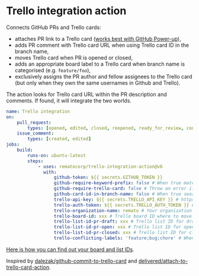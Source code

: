 # Trello integration action

Connects GitHub PRs and Trello cards:

-   attaches PR link to a Trello card ([works best with GitHub Power-up](https://trello.com/power-ups/55a5d916446f517774210004/github)),
-   adds PR comment with Trello card URL when using Trello card ID in the branch name,
-   moves Trello card when PR is opened or closed,
-   adds an appropriate board label to a Trello card when branch name is categorised (e.g. `feature/foo`),
-   exclusively assigns the PR author and fellow assignees to the Trello card (but only when they own the same usernames in Github and Trello).

The action looks for Trello card URL within the PR description and comments. If found, it will integrate the two worlds.

```yaml
name: Trello integration
on:
    pull_request:
        types: [opened, edited, closed, reopened, ready_for_review, converted_to_draft]
    issue_comment:
        types: [created, edited]
jobs:
    build:
        runs-on: ubuntu-latest
        steps:
            - uses: rematocorp/trello-integration-action@v6
              with:
                  github-token: ${{ secrets.GITHUB_TOKEN }}
                  github-require-keyword-prefix: false # When true match only URLs prefixed with “Closes” etc just like https://docs.github.com/en/issues/tracking-your-work-with-issues/linking-a-pull-request-to-an-issue#linking-a-pull-request-to-an-issue-using-a-keyword
                  github-require-trello-card: false # Throw an error if no Trello cards can be found in the PR description
                  github-card-id-in-branch-name: false # When true search for card id (e.g. "1234-card-title") from the branch name if card URL is not found in PR description or comments. If card id is found from branch then adds a comment with the card URL.
                  trello-api-key: ${{ secrets.TRELLO_API_KEY }} # https://trello.com/app-key
                  trello-auth-token: ${{ secrets.TRELLO_AUTH_TOKEN }} # https://trello.com/app-key then click generate a token
                  trello-organization-name: remato # Your organization name to avoid assigning cards to outside members, edit your workspace details and look for the short name
                  trello-board-id: xxx # Trello board ID where to move the cards
                  trello-list-id-pr-draft: xxx # Trello list ID for draft pull request (useful when you want to move the card back to In progress when ready PR is converted to draft)
                  trello-list-id-pr-open: xxx # Trello list ID for open pull request
                  trello-list-id-pr-closed: xxx # Trello list ID for closed pull request
                  trello-conflicting-labels: 'feature;bug;chore' # When a card has one of these labels then branch category label is not assigned
```

[Here is how you can find out your board and list IDs](https://stackoverflow.com/a/50908600/2311110).

Inspired by [dalezak/github-commit-to-trello-card](https://github.com/dalezak/github-commit-to-trello-card) and [delivered/attach-to-trello-card-action](https://github.com/delivered/attach-to-trello-card-action).
